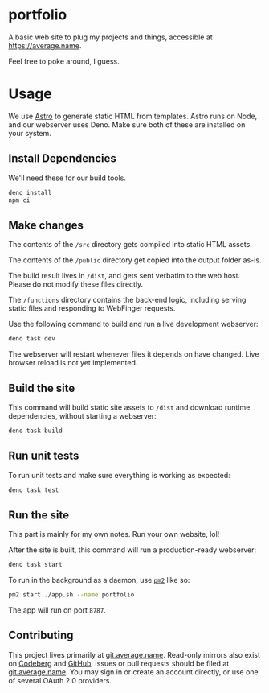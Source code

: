 # portfolio

A basic web site to plug my projects and things, accessible at https://average.name.

Feel free to poke around, I guess.

# Usage

We use [Astro](https://astro.build) to generate static HTML from templates. Astro runs on Node, and our webserver uses Deno. Make sure both of these are installed on your system.

## Install Dependencies

We'll need these for our build tools.

```sh
deno install
npm ci
```

## Make changes

The contents of the `/src` directory gets compiled into static HTML assets.

The contents of the `/public` directory get copied into the output folder as-is.

The build result lives in `/dist`, and gets sent verbatim to the web host. Please do not modify these files directly.

The `/functions` directory contains the back-end logic, including serving static files and responding to WebFinger requests.

Use the following command to build and run a live development webserver:

```sh
deno task dev
```

The webserver will restart whenever files it depends on have changed. Live browser reload is not yet implemented.

## Build the site

This command will build static site assets to `/dist` and download runtime dependencies, without starting a webserver:

```sh
deno task build
```

## Run unit tests

To run unit tests and make sure everything is working as expected:

```sh
deno task test
```

## Run the site

This part is mainly for my own notes. Run your own website, lol!

After the site is built, this command will run a production-ready webserver:

```sh
deno task start
```

To run in the background as a daemon, use [`pm2`](https://pm2.keymetrics.io/docs/usage/quick-start/) like so:

```sh
pm2 start ./app.sh --name portfolio
```

The app will run on port `8787`.

## Contributing

This project lives primarily at [git.average.name](https://git.average.name/AverageHelper/portfolio). Read-only mirrors also exist on [Codeberg](https://codeberg.org/AverageHelper/portfolio) and [GitHub](https://github.com/AverageHelper/portfolio). Issues or pull requests should be filed at [git.average.name](https://git.average.name/AverageHelper/portfolio). You may sign in or create an account directly, or use one of several OAuth 2.0 providers.
